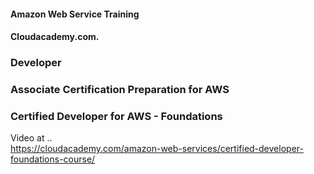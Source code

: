 #### Amazon Web Service Training
#### Cloudacademy.com. 

### Developer  
### Associate Certification Preparation for AWS  

### Certified Developer for AWS - Foundations


Video at ..  
https://cloudacademy.com/amazon-web-services/certified-developer-foundations-course/
